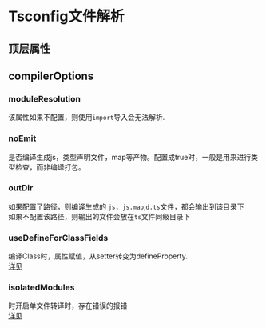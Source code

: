 # Tsconfig文件解析

## 顶层属性

## compilerOptions

### moduleResolution


该属性如果不配置，则使用`import`导入会无法解析.

### noEmit

是否编译生成js，类型声明文件，map等产物。配置成true时，一般是用来进行类型检查，而非编译打包。

### outDir

如果配置了路径，则编译生成的 `js`，`js.map`,`d.ts`文件，都会输出到该目录下  
如果不配置该路径，则输出的文件会放在`ts`文件同级目录下

### useDefineForClassFields

编译Class时，属性赋值，从setter转变为defineProperty.  
[详见](https://zhuanlan.zhihu.com/p/258906525)

### isolatedModules
时开启单文件转译时，存在错误的报错  
[详见](https://www.typescriptlang.org/tsconfig#isolatedModules)